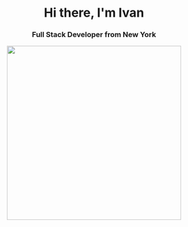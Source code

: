 <div id="header" align="center">
    <h1>Hi there, I'm Ivan</h1>
    <h3>Full Stack Developer from New York</h3>
</div>

<div id="header" align="center">
  <img src="https://media.giphy.com/media/v1.Y2lkPWVjZjA1ZTQ3OHFpd2pzMWV6bmFuc20zNzk0dnBjM21tbjAwMnF6M29ubnBncnVhdiZlcD12MV9naWZzX3RyZW5kaW5nJmN0PWc/42YlR8u9gV5Cw/giphy.gif" width="400"/>
</div>
